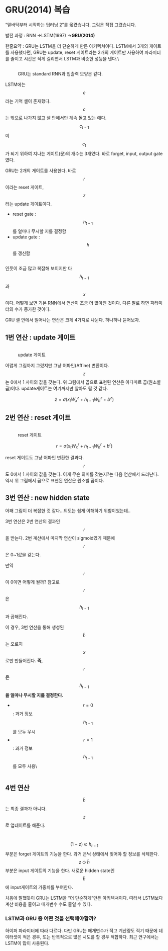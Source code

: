 # GRU(2014) 복습

“밑바닥부터 시작하는 딥러닝 2”를 옮겼습니다. 그림은 직접 그렸습니다.

발전 과정 : RNN →LSTM(1997) →**GRU(2014)**

한줄요약 : GRU는 LSTM을 더 단순하게 만든 아키텍쳐이다. LSTM에서 3개의 게이트를 사용했다면, GRU는 update, reset 게이트라는 2개의 게이트만 사용하여 파라미터를 줄이고 시간은 적게 걸리면서 LSTM과 비슷한 성능을 낸다.\


<figure><img src="../.gitbook/assets/image (11).png" alt=""><figcaption><p>GRU는 standard RNN과 입출력 모양은 같다.</p></figcaption></figure>

LSTM에는 $$c$$라는 기억 셀이 존재했다. $$c$$는 밖으로 나가지 않고 셀 안에서만 계속 돌고 있는 애다. $$c_{t-1}$$이 $$c_t$$가 되기 위하여 지나는 게이트(문)의 개수는 3개였다. 바로 forget, input, output gate였다.

GRU는 2개의 게이트를 사용한다. 바로 $$r$$이라는 reset 게이트, $$z$$라는 update 게이트이다.

* reset gate : $$h_{t-1}$$를 얼마나 무시할 지를 결정함
* update gate : $$h$$를 갱신함

<figure><img src="../.gitbook/assets/image (8).png" alt=""><figcaption></figcaption></figure>

인풋이 조금 많고 복잡해 보이지만 다 $$h_{t-1}$$과 $$x$$이다. 어떻게 보면 기본 RNN에서 연산이 조금 더 많아진 것이다. 다른 말로 하면 파라미터의 수가 증가한 것이다.

GRU 셀 안에서 일어나는 연산은 크게 4가지로 나뉜다. 하나하나 뜯어보자.

## 1번 연산 : update 게이트 <a href="#e640" id="e640"></a>

<figure><img src="../.gitbook/assets/image (3).png" alt=""><figcaption><p>update 게이트</p></figcaption></figure>

어렵게 그림까지 그렸지만 그냥 어파인(Affine) 변환이다. $$z$$는 0에서 1 사이의 값을 갖는다. 위 그림에서 곱으로 표현된 연산은 아다마르 곱(원소별 곱)이다. update게이트는 여기까지만 알아도 될 것 같다.

$$
z=\sigma(x_tW_x^z + h_{t-1}W_h^z + b^z)
$$

## 2번 연산 : reset 게이트

<figure><img src="../.gitbook/assets/image (2).png" alt=""><figcaption><p>reset 게이트</p></figcaption></figure>

$$
r=\sigma(x_tW_x^r + h_{t-1}W_h^r + b^r)
$$

reset 게이트도 그냥 어파인 변환한 결과다. $$r$$도 0에서 1 사이의 값을 갖는다. 이게 무슨 의미를 갖는지?는 다음 연산에서 드러난다. 역시 위 그림에서 곱으로 표현된 연산은 원소별 곱이다.

## 3번 연산 : new hidden state <a href="#56f9" id="56f9"></a>

어째 그림이 더 복잡한 것 같다…의도는 쉽게 이해하기 위함이었는데..

3번 연산은 2번 연산의 결과인 $$r$$을 받는다. 2번 계산에서 마지막 연산이 sigmoid였기 때문에 $$r$$은 0\~1값을 갖는다.

만약 $$r$$이 0이면 어떻게 될까? 참고로 $$r$$은 $$h_{t-1}$$과 곱해진다.

이 경우, 3번 연산을 통해 생성된 $$\tilde{h}$$는 오로지 $$x$$로만 만들어진다. **즉,** $$r$$**은** $$h_{t-1}$$**을 얼마나 무시할 지를 결정한다.**

* $$r=0$$ : 과거 정보 $$h_{t-1}$$를 모두 무시
* $$r=1$$ : 과거 정보 $$h_{t-1}$$를 모두 사용\


<figure><img src="../.gitbook/assets/image (5).png" alt=""><figcaption></figcaption></figure>

## 4번 연산

$$\tilde{h}$$는 최종 결과가 아니다. $$z$$로 업데이트를 해준다.

<figure><img src="../.gitbook/assets/image.png" alt=""><figcaption></figcaption></figure>

<figure><img src="../.gitbook/assets/image (6).png" alt=""><figcaption></figcaption></figure>

$$(1-z)\odot h_{t-1}$$ 부분은 forget 게이트의 기능을 한다. 과거 은닉 상태에서 잊어야 할 정보를 삭제한다. $$z \odot \tilde{h}$$부분은 input 게이트의 기능을 한다. 새로운 hidden state인 $$\tilde{h}$$에 input게이트의 가중치를 부여한다.



처음에 말했듯이 GRU는 LSTM을 “더 단순하게”만든 아키텍쳐이다. 따라서 LSTM보다 계산 비용을 줄이고 매개변수 수도 줄일 수 있다.

### LSTM과 GRU 중 어떤 것을 선택해야할까? <a href="#5dd2" id="5dd2"></a>

하이퍼 파라미터에 따라 다르다. 다만 GRU는 매개변수가 적고 계산량도 적기 때문에 데이터셋이 적은 경우, 또는 반복적으로 많은 시도를 할 경우 적합하다. 최근 연구에서는 LSTM이 많이 사용된다.





